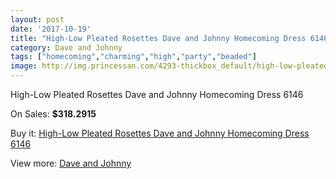 ```yaml
---
layout: post
date: '2017-10-19'
title: "High-Low Pleated Rosettes Dave and Johnny Homecoming Dress 6146"
category: Dave and Johnny
tags: ["homecoming","charming","high","party","beaded"]
image: http://img.princessan.com/4293-thickbox_default/high-low-pleated-rosettes-dave-and-johnny-homecoming-dress-6146.jpg
---
```

High-Low Pleated Rosettes Dave and Johnny Homecoming Dress 6146

On Sales: **$318.2915**
<a href="https://www.princessan.com/en/dave-and-johnny/1994-high-low-pleated-rosettes-dave-and-johnny-homecoming-dress-6146.html"><amp-img layout="responsive" width="600" height="600" src="//img.princessan.com/4293-thickbox_default/high-low-pleated-rosettes-dave-and-johnny-homecoming-dress-6146.jpg" alt="High-Low Pleated Rosettes Dave and Johnny Homecoming Dress 6146 0" /></a>
<a href="https://www.princessan.com/en/dave-and-johnny/1994-high-low-pleated-rosettes-dave-and-johnny-homecoming-dress-6146.html"><amp-img layout="responsive" width="600" height="600" src="//img.princessan.com/4294-thickbox_default/high-low-pleated-rosettes-dave-and-johnny-homecoming-dress-6146.jpg" alt="High-Low Pleated Rosettes Dave and Johnny Homecoming Dress 6146 1" /></a>

Buy it: [High-Low Pleated Rosettes Dave and Johnny Homecoming Dress 6146](https://www.princessan.com/en/dave-and-johnny/1994-high-low-pleated-rosettes-dave-and-johnny-homecoming-dress-6146.html "High-Low Pleated Rosettes Dave and Johnny Homecoming Dress 6146")

View more: [Dave and Johnny](https://www.princessan.com/en/16-dave-and-johnny "Dave and Johnny")